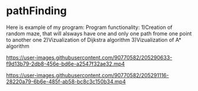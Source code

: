 # pathFinding
Here is example of my program:
Program functionality:
1)Creation of random maze, that will alsways have one and only one path frome one point to another one
2)Vizualization of Dijkstra algorithm
3)Vizualization of A* algorithm

https://user-images.githubusercontent.com/90770582/205290633-f9d13b79-2db8-456e-bd6e-a2547f32ae32.mp4



https://user-images.githubusercontent.com/90770582/205291116-28220a79-6b6e-485f-ab58-bc8c3c150b34.mp4

